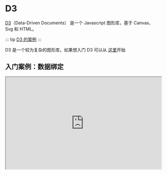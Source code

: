 # D3

[D3](https://d3js.org/)（Data-Driven Documents） 是一个 Javascript 图形库，基于 Canvas、Svg 和 HTML。

::: tip
[D3 的案例](https://observablehq.com/@d3/gallery)
:::

D3 是一个较为复杂的图形库，如果想入门 D3 可以从 [这里](https://zhuanlan.zhihu.com/p/38001672)开始

## 入门案例：数据绑定

<iframe 
  src="https://www.youbaobao.xyz/datav-res/examples/test-d3.html"
  width="100%"
  height="300"
/>

::: details
```html
<!DOCTYPE html>
<html>
  <head>
    <meta charset="utf-8">
    <script src="https://d3js.org/d3.v5.js"></script>
  </head>
  <body>
    <p>Vue</p>
    <p>React</p>
    <p>Agular</p>
    <button id="datum">datum</button>
    <button id="data">data</button>
    <script>
      var body = d3.select("body");
      var p = body.selectAll("p");
      function doDatum() {
        // datum
        var str = "Framework";
        p.datum(str);
        p.text(function(d, i) {
          return `${d}-${i}`;
        });
      }
      function doData() {
        // data
        var dataset = ['Vue', 'React', 'Agular'];
        p.data(dataset)
          .text(function(d, i) {
            return `${d}-${i}`;
          });
      }
      document.getElementById('datum').addEventListener('click', function(e) {
        doDatum();
      });
      document.getElementById('data').addEventListener('click', function(e) {
        doData();
      });
    </script>
  </body>
</html>
```
:::


## 进阶案例：思维导图

<iframe 
  src="https://www.youbaobao.xyz/datav-res/examples/test-d3/index.html"
  width="100%"
  height="600"
/>

这里为大家找了一个非常不错的 D3 入门案例：如何绘制思维导图，案例源码点击[这里](https://github.com/reclay/vue-d3-tree-example)下载
